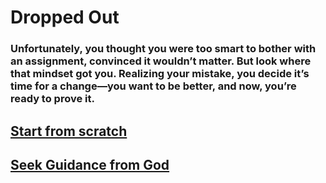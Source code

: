# Dropped Out

### Unfortunately, you thought you were too smart to bother with an assignment, convinced it wouldn’t matter. But look where that mindset got you. Realizing your mistake, you decide it’s time for a change—you want to be better, and now, you’re ready to prove it.

## [Start from scratch]()
## [Seek Guidance from God]()
